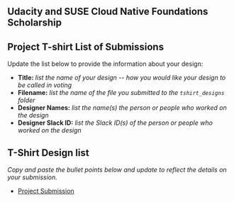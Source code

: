 ## Udacity and SUSE Cloud Native Foundations Scholarship
## Project T-shirt List of Submissions

Update the list below to provide the information about your design:

* **Title:** *list the name of your design -- how you would like your design to be called in voting*
* **Filename:** *list the name of the file you submitted to the `tshirt_designs` folder*
* **Designer Names:** *list the name(s) the person or people who worked on the design*
* **Designer Slack ID:** *list the Slack ID(s) of the person or people who worked on the design*

## T-Shirt Design list
*Copy and paste the bullet points below and update to reflect the details on your submission.*
* [Project Submission](https://github.com/EO4wellness/udacity_suse_project_tshirt/blob/master/tshirt_designs/EO4Wellness_SUSE-scholarship-tshirt-design1.jpg)
